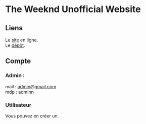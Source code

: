 # The Weeknd Unofficial Website

## Liens

Le [site](https://matthieu-aubry.com/lab201/) en ligne.\
Le [dépôt](https://github.com/Maubry94/lab201-the-weeknd-unofficial-website).

## Compte

### Admin :

mail : admin@gmail.com\
mdp : adminn

### Utilisateur

Vous pouvez en créer un.
